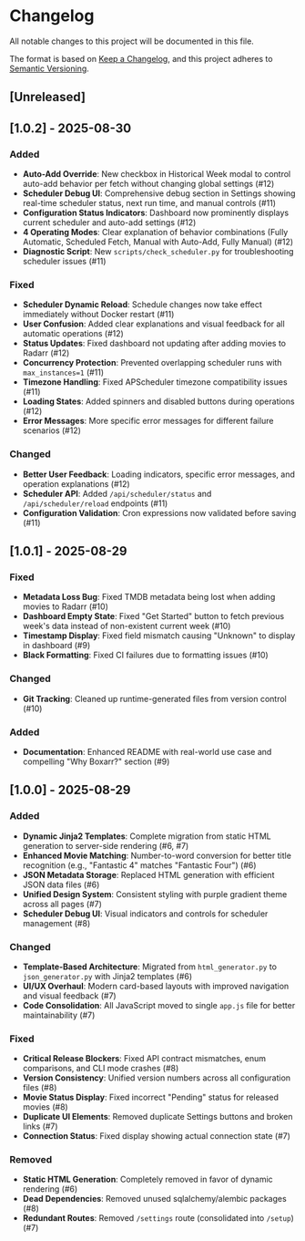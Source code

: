 # Changelog

All notable changes to this project will be documented in this file.

The format is based on [Keep a Changelog](https://keepachangelog.com/en/1.0.0/),
and this project adheres to [Semantic Versioning](https://semver.org/spec/v2.0.0.html).

## [Unreleased]

## [1.0.2] - 2025-08-30

### Added
- **Auto-Add Override**: New checkbox in Historical Week modal to control auto-add behavior per fetch without changing global settings (#12)
- **Scheduler Debug UI**: Comprehensive debug section in Settings showing real-time scheduler status, next run time, and manual controls (#11)
- **Configuration Status Indicators**: Dashboard now prominently displays current scheduler and auto-add settings (#12)
- **4 Operating Modes**: Clear explanation of behavior combinations (Fully Automatic, Scheduled Fetch, Manual with Auto-Add, Fully Manual) (#12)
- **Diagnostic Script**: New `scripts/check_scheduler.py` for troubleshooting scheduler issues (#11)

### Fixed
- **Scheduler Dynamic Reload**: Schedule changes now take effect immediately without Docker restart (#11)
- **User Confusion**: Added clear explanations and visual feedback for all automatic operations (#12)
- **Status Updates**: Fixed dashboard not updating after adding movies to Radarr (#12)
- **Concurrency Protection**: Prevented overlapping scheduler runs with `max_instances=1` (#11)
- **Timezone Handling**: Fixed APScheduler timezone compatibility issues (#11)
- **Loading States**: Added spinners and disabled buttons during operations (#12)
- **Error Messages**: More specific error messages for different failure scenarios (#12)

### Changed
- **Better User Feedback**: Loading indicators, specific error messages, and operation explanations (#12)
- **Scheduler API**: Added `/api/scheduler/status` and `/api/scheduler/reload` endpoints (#11)
- **Configuration Validation**: Cron expressions now validated before saving (#11)

## [1.0.1] - 2025-08-29

### Fixed
- **Metadata Loss Bug**: Fixed TMDB metadata being lost when adding movies to Radarr (#10)
- **Dashboard Empty State**: Fixed "Get Started" button to fetch previous week's data instead of non-existent current week (#10)
- **Timestamp Display**: Fixed field mismatch causing "Unknown" to display in dashboard (#9)
- **Black Formatting**: Fixed CI failures due to formatting issues (#10)

### Changed
- **Git Tracking**: Cleaned up runtime-generated files from version control (#10)

### Added
- **Documentation**: Enhanced README with real-world use case and compelling "Why Boxarr?" section (#9)

## [1.0.0] - 2025-08-29

### Added
- **Dynamic Jinja2 Templates**: Complete migration from static HTML generation to server-side rendering (#6, #7)
- **Enhanced Movie Matching**: Number-to-word conversion for better title recognition (e.g., "Fantastic 4" matches "Fantastic Four") (#6)
- **JSON Metadata Storage**: Replaced HTML generation with efficient JSON data files (#6)
- **Unified Design System**: Consistent styling with purple gradient theme across all pages (#7)
- **Scheduler Debug UI**: Visual indicators and controls for scheduler management (#8)

### Changed
- **Template-Based Architecture**: Migrated from `html_generator.py` to `json_generator.py` with Jinja2 templates (#6)
- **UI/UX Overhaul**: Modern card-based layouts with improved navigation and visual feedback (#7)
- **Code Consolidation**: All JavaScript moved to single `app.js` file for better maintainability (#7)

### Fixed
- **Critical Release Blockers**: Fixed API contract mismatches, enum comparisons, and CLI mode crashes (#8)
- **Version Consistency**: Unified version numbers across all configuration files (#8)
- **Movie Status Display**: Fixed incorrect "Pending" status for released movies (#8)
- **Duplicate UI Elements**: Removed duplicate Settings buttons and broken links (#7)
- **Connection Status**: Fixed display showing actual connection state (#7)

### Removed
- **Static HTML Generation**: Completely removed in favor of dynamic rendering (#6)
- **Dead Dependencies**: Removed unused sqlalchemy/alembic packages (#8)
- **Redundant Routes**: Removed `/settings` route (consolidated into `/setup`) (#7)